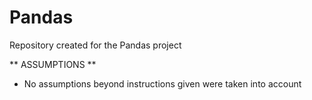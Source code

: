 # Pandas
Repository created for the Pandas project 

** ASSUMPTIONS **
- No assumptions beyond instructions given were taken into account
